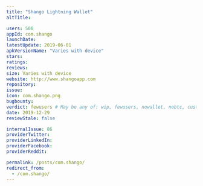 ```yaml
---
title: "Shango Lightning Wallet"
altTitle: 

users: 500
appId: com.shango
launchDate: 
latestUpdate: 2019-06-01
apkVersionName: "Varies with device"
stars: 
ratings: 
reviews: 
size: Varies with device
website: http://www.shangoapp.com
repository: 
issue: 
icon: com.shango.png
bugbounty: 
verdict: fewusers # May be any of: wip, fewusers, nowallet, nobtc, custodial, nosource, nonverifiable, verifiable, bounty
date: 2019-12-29
reviewStale: false

internalIssue: 86
providerTwitter: 
providerLinkedIn: 
providerFacebook: 
providerReddit: 

permalink: /posts/com.shango/
redirect_from:
  - /com.shango/
---
```



